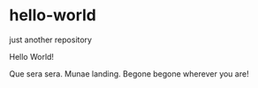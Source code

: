 # hello-world
just another repository

Hello World!

Que sera sera. 
Munae landing.
Begone begone wherever you are!
